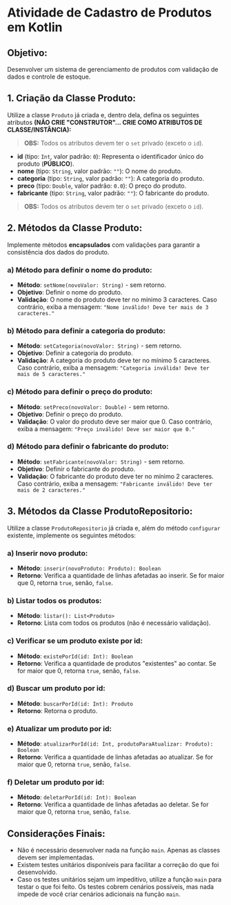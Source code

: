 # Atividade de Cadastro de Produtos em Kotlin

## Objetivo:
Desenvolver um sistema de gerenciamento de produtos com validação de dados e controle de estoque.

## 1. Criação da Classe Produto:

Utilize a classe `Produto` já criada e, dentro dela, defina os seguintes atributos **(NÃO CRIE "CONSTRUTOR"... CRIE COMO ATRIBUTOS DE CLASSE/INSTÂNCIA):**

> **OBS:** Todos os atributos devem ter o `set` privado (exceto o `id`).

- **id** (tipo: `Int`, valor padrão: `0`): Representa o identificador único do produto (**PÚBLICO**).
- **nome** (tipo: `String`, valor padrão: `""`): O nome do produto.
- **categoria** (tipo: `String`, valor padrão: `""`): A categoria do produto.
- **preco** (tipo: `Double`, valor padrão: `0.0`): O preço do produto.
- **fabricante** (tipo: `String`, valor padrão: `""`): O fabricante do produto.

> **OBS:** Todos os atributos devem ter o `set` privado (exceto o `id`).

## 2. Métodos da Classe Produto:

Implemente métodos **encapsulados** com validações para garantir a consistência dos dados do produto.

### a) Método para definir o nome do produto:
- **Método**: `setNome(novoValor: String)` - sem retorno.
- **Objetivo**: Definir o nome do produto.
- **Validação**: O nome do produto deve ter no mínimo 3 caracteres. Caso contrário, exiba a mensagem: `"Nome inválido! Deve ter mais de 3 caracteres."`

### b) Método para definir a categoria do produto:
- **Método**: `setCategoria(novoValor: String)` - sem retorno.
- **Objetivo**: Definir a categoria do produto.
- **Validação**: A categoria do produto deve ter no mínimo 5 caracteres. Caso contrário, exiba a mensagem: `"Categoria inválida! Deve ter mais de 5 caracteres."`

### c) Método para definir o preço do produto:
- **Método**: `setPreco(novoValor: Double)` - sem retorno.
- **Objetivo**: Definir o preço do produto.
- **Validação**: O valor do produto deve ser maior que 0. Caso contrário, exiba a mensagem: `"Preço inválido! Deve ser maior que 0."`

### d) Método para definir o fabricante do produto:
- **Método**: `setFabricante(novoValor: String)` - sem retorno.
- **Objetivo**: Definir o fabricante do produto.
- **Validação**: O fabricante do produto deve ter no mínimo 2 caracteres. Caso contrário, exiba a mensagem: `"Fabricante inválido! Deve ter mais de 2 caracteres."`

## 3. Métodos da Classe ProdutoRepositorio:

Utilize a classe `ProdutoRepositorio` já criada e, além do método `configurar` existente, implemente os seguintes métodos:

### a) Inserir novo produto:
- **Método**: `inserir(novoProduto: Produto): Boolean`
- **Retorno**: Verifica a quantidade de linhas afetadas ao inserir. Se for maior que 0, retorna `true`, senão, `false`.

### b) Listar todos os produtos:
- **Método**: `listar(): List<Produto>`
- **Retorno**: Lista com todos os produtos (não é necessário validação).

### c) Verificar se um produto existe por id:
- **Método**: `existePorId(id: Int): Boolean`
- **Retorno**: Verifica a quantidade de produtos "existentes" ao contar. Se for maior que 0, retorna `true`, senão, `false`.

### d) Buscar um produto por id:
- **Método**: `buscarPorId(id: Int): Produto`
- **Retorno**: Retorna o produto.

### e) Atualizar um produto por id:
- **Método**: `atualizarPorId(id: Int, produtoParaAtualizar: Produto): Boolean`
- **Retorno**: Verifica a quantidade de linhas afetadas ao atualizar. Se for maior que 0, retorna `true`, senão, `false`.

### f) Deletar um produto por id:
- **Método**: `deletarPorId(id: Int): Boolean`
- **Retorno**: Verifica a quantidade de linhas afetadas ao deletar. Se for maior que 0, retorna `true`, senão, `false`.

## Considerações Finais:
- Não é necessário desenvolver nada na função `main`. Apenas as classes devem ser implementadas.
- Existem testes unitários disponíveis para facilitar a correção do que foi desenvolvido.
- Caso os testes unitários sejam um impeditivo, utilize a função `main` para testar o que foi feito. Os testes cobrem cenários possíveis, mas nada impede de você criar cenários adicionais na função `main`.
